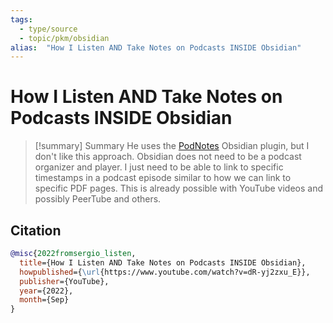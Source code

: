 ```yaml
---
tags:
  - type/source
  - topic/pkm/obsidian
alias:  "How I Listen AND Take Notes on Podcasts INSIDE Obsidian"
---
```

# How I Listen AND Take Notes on Podcasts INSIDE Obsidian

> [!summary] Summary
> He uses the [PodNotes](https://github.com/chhoumann/PodNotes) Obsidian plugin, but I don't like this approach. Obsidian does not need to be a podcast organizer and player. I just need to be able to link to specific timestamps in a podcast episode similar to how we can link to specific PDF pages. This is already possible with YouTube videos and possibly PeerTube and others.

## Citation

```bibtex
@misc{2022fromsergio_listen, 
  title={How I Listen AND Take Notes on Podcasts INSIDE Obsidian}, 
  howpublished={\url{https://www.youtube.com/watch?v=dR-yj2zxu_E}}, 
  publisher={YouTube}, 
  year={2022}, 
  month={Sep}
}
```

